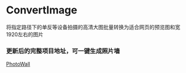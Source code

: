 # ConvertImage
将指定路径下的单反等设备拍摄的高清大图批量转换为适合网页的预览图和宽1920左右的图片

### 更新后的完整项目地址，可一键生成照片墙

[PhotoWall](https://github.com/Maicius/PhotoWall)
